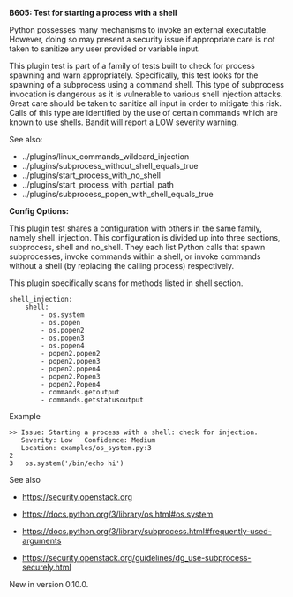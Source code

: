 **B605: Test for starting a process with a shell**

Python possesses many mechanisms to invoke an external executable.
However, doing so may present a security issue if appropriate care is
not taken to sanitize any user provided or variable input.

This plugin test is part of a family of tests built to check for process
spawning and warn appropriately. Specifically, this test looks for the
spawning of a subprocess using a command shell. This type of subprocess
invocation is dangerous as it is vulnerable to various shell injection
attacks. Great care should be taken to sanitize all input in order to
mitigate this risk. Calls of this type are identified by the use of
certain commands which are known to use shells. Bandit will report a LOW
severity warning.

See also:

-   ../plugins/linux\_commands\_wildcard\_injection
-   ../plugins/subprocess\_without\_shell\_equals\_true
-   ../plugins/start\_process\_with\_no\_shell
-   ../plugins/start\_process\_with\_partial\_path
-   ../plugins/subprocess\_popen\_with\_shell\_equals\_true

**Config Options:**

This plugin test shares a configuration with others in the same family,
namely shell\_injection. This configuration is divided up into three
sections, subprocess, shell and no\_shell. They each list Python calls
that spawn subprocesses, invoke commands within a shell, or invoke
commands without a shell (by replacing the calling process)
respectively.

This plugin specifically scans for methods listed in shell section.

    shell_injection:
        shell:
            - os.system
            - os.popen
            - os.popen2
            - os.popen3
            - os.popen4
            - popen2.popen2
            - popen2.popen3
            - popen2.popen4
            - popen2.Popen3
            - popen2.Popen4
            - commands.getoutput
            - commands.getstatusoutput

Example  

<!-- -->

    >> Issue: Starting a process with a shell: check for injection.
       Severity: Low   Confidence: Medium
       Location: examples/os_system.py:3
    2
    3   os.system('/bin/echo hi')

See also

-   <https://security.openstack.org>

-   <https://docs.python.org/3/library/os.html#os.system>

-   <https://docs.python.org/3/library/subprocess.html#frequently-used-arguments>

-   <https://security.openstack.org/guidelines/dg_use-subprocess-securely.html>

New in version 0.10.0.
